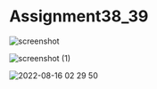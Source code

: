 # Assignment38_39
![screenshot](https://user-images.githubusercontent.com/94223830/184726340-0d4d0f0c-fb99-48d2-88ff-6c8ca2c73ea1.png)

![screenshot (1)](https://user-images.githubusercontent.com/94223830/184726581-b98d6c4a-11ce-4640-b978-96f66068cca9.png)

![2022-08-16 02 29 50](https://user-images.githubusercontent.com/94223830/184726871-0c7b2438-08ab-4ef6-bd29-7bd1cdded0c7.jpg)

